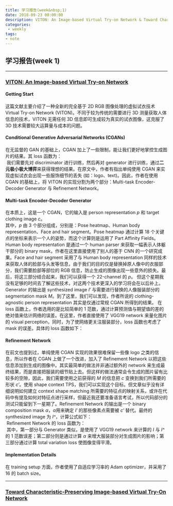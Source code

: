 ```yaml
---
title: 学习报告(week&nbsp;1)
date: 2018-09-23 00:00:00
description: VITON: An Image-based Virtual Try-on Network & Toward Characteristic-Preserving Image-based Virtual Try-On Network
categories:
 - weekly
tags: 
- note
---
```


## 学习报告(week&nbsp;1)

----------

### [VITON: An Image-based Virtual Try-on Network](https://arxiv.org/pdf/1807.07688)

#### Getting Start

这篇文献主要介绍了一种全新的完全基于 2D RGB 图像处理的虚拟试衣技术 Virtual Try-on Network (VITON)。不同于较为传统的需要进行 3D 测量获取人体信息的技术，VITON 无需任何 3D 信息即可生成较为真实的试衣图像，这克服了 3D 技术需要较大运算量与成本的问题。 <br />

#### Conditional Generative Adversarial Networks (CGANs)

在无监督的 GAN 的基础上，CGAN 加上了一些限制，能让我们更好地掌控生成图片的结果。其 loss 函数为： <br />
![]()
我们需要先对 discriminator 进行训练，然后再对 generator 进行训练，通过**二元极小极大博弈**来获得理想的结果。在原文中，作者有指出单纯使用 CGAN 来实现虚拟试衣会出现一些服饰细节的丢失 (如：logo、text)。因此，作者在使用 CGAN 的基础上，将 VITON 的实现分割为两个部分：Multi-task Encoder-Decoder Generator 与 Refinement Network。 <br />

#### Multi-task Encoder-Decoder Generator

在本质上，这是一个 CGAN，它的输入是 person representation *p* 和 target clothing image *c*。 <br />
其中，*p* 由 3 个部分组成，分别是：Pose heatmap、Human body representation、Face and hair segment。Pose heatmap 通过计算 18 个关键点的坐标来表示一个人的姿势，而这个计算则是运用了 Part Affinity Fields。Human body representation 是通过一个 human parser 来获取一幅表示人体躯干部分的 binary mask，作者在这里直接使用了别人的基于 CNN 的一个研究成果。Face and hair segment 采用了与 Human body representation 同样的技术来获取人体的脸部与头发等信息，由于我们的目的仅是替换掉原人像中的衣服部分，我们需要脸部等部位的 RGB 信息，防止生成的图像出现一些意外的损失。最后，将这三部分结合起来，我们可以获得一个 22-channel 的 *p*。
但这个星期我没有足够的时间去了解这些技术，对这两个技术更深入的学习将会在以后补上。 <br />
Generator 的输出是 synthesized image *I′* 与需要进行替换的人像服装部分的 segmentation mask *M*。到了这里，我们可以发现，作者所说的 clothing-agnostic person representation 其实是仅通过常规 CGAN 所得到的结果。 在 loss 函数上，作者选用的是比较简单的 1 范数，通过计算预测值与期望值的差的绝对值来估计网络的误差。在这里，作者直接使用了 VGG19 network 来量化图片的 visual perception，同时，为了使网络更关注服装部分，loss 函数也考虑了 mask 的误差。具体的 loss 函数如下： <br />
![]()

#### Refinement Network

在前文也提到过，单纯使用 CGAN 实现的效果很难保留一些像 logo 之类的信息，所以作者在 CGAN 上做了一个改进，加入了 Refinement Network 以把这些信息添加到生成的图像中。其实最简单的做法并非通过额外的 network 来生成最终结果，而是直接把服装的细节贴上去。但这样的做法通常会令生成的图片留有比较多的空隙，因此，我们需要使用之前获得的 *M* 的信息把 *c* 变换到我们所需要的形状 *c′*。使用 shape context TPS，我们可以实现这个目标。但文章似乎没有详细说明如何建立 context shape matching 所需要的特征点的映射关系，或许在代码中有提及如何对特征点进行采样，但最近我还要准备语言考试，所以代码部分的测试只能留到下一星期了。Refinement Network 的输出是一个 binary composition mask *α*，*α*用来确定 *I′* 的那些像素点需要被 *c′* 替代。最终的 synthesized image 为 *I^*，计算公式如下： <br />
![]()
Refinement Network 的 loss 函数为： <br />
![]()
其中，第一部分与 Generator 类似，是使用了 VGG19 network 来计算的 *I* 与 *I^* 的 1 范数误差；第二部分则是通过计算 *α* 来增大服装部分对生成图片的影响；第三部分通过计算 total variation loss 使图像变得平滑。 <br />

#### Implementation Details

在 training setup 方面，作者使用了自适应学习率的 Adam optimizer，并采用了 16 的 batch size。 <br />


----------

### [Toward Characteristic-Preserving Image-based Virtual Try-On Network](https://arxiv.org/pdf/1711.08447.pdf)